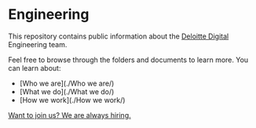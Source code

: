 # Engineering

This repository contains public information about the [Deloitte Digital](https://deloittedigital.co.uk) Engineering team.

Feel free to browse through the folders and documents to learn more. You can learn about:

* [Who we are](./Who we are/)
* [What we do](./What we do/)
* [How we work](./How we work/)

[Want to join us? We are always hiring.](https://deloittedigital.co.uk)
